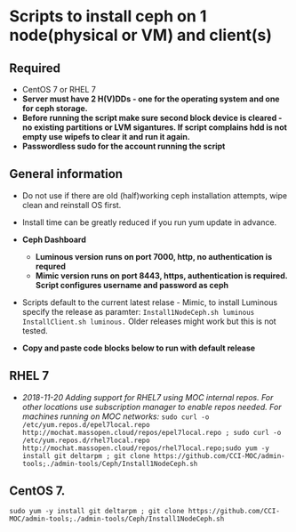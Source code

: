 # Scripts to install ceph on 1 node(physical or VM) and client(s)
## Required
* CentOS 7 or RHEL 7
* **Server must have 2 H(V)DDs - one for the operating system and one for ceph storage.**
* **Before running the script make sure second block device is cleared - no existing partitions or LVM sigantures. If script complains hdd is not empty use wipefs to clear it and run it again.**
* **Passwordless sudo for the account running the script**

## General information
* Do not use if there are old (half)working ceph installation attempts, wipe clean and reinstall OS first.
* Install time can be greatly reduced if you run yum update in advance. 
* **Ceph Dashboard**
  - **Luminous version runs on port 7000, http, no authentication is requred**
  - **Mimic version runs on port 8443, https, authentication is required. Script configures username and password as ceph**

* Scripts default to the current latest relase - Mimic, to install Luminous specify the release as paramter:
   ```Install1NodeCeph.sh luminous```
   ```InstallClient.sh luminous.```
Older releases might work but this is not tested.

* **Copy and paste code blocks below to run with default release**

## RHEL 7
* *2018-11-20 Adding support for RHEL7 using MOC internal repos. For other locations use subscription manager to enable repos needed. For machines running on MOC networks:* 
```sudo curl -o /etc/yum.repos.d/epel7local.repo http://mochat.massopen.cloud/repos/epel7local.repo ; sudo curl -o /etc/yum.repos.d/rhel7local.repo http://mochat.massopen.cloud/repos/rhel7local.repo;sudo yum -y install git deltarpm ; git clone https://github.com/CCI-MOC/admin-tools;./admin-tools/Ceph/Install1NodeCeph.sh```

## CentOS 7.
```sudo yum -y install git deltarpm ; git clone https://github.com/CCI-MOC/admin-tools;./admin-tools/Ceph/Install1NodeCeph.sh```

